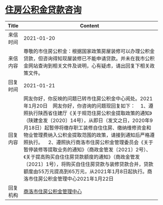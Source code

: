# <a href="http://www.shangluo.gov.cn/zmhd/ldxxxx.jsp?urltype=leadermail.LeaderMailContentUrl&wbtreeid=1112&leadermailid=6831">住房公积金贷款咨询</a>
| Title |                                                                                                                                                                      Content                                                                                                                                                                       |
|:-----:|----------------------------------------------------------------------------------------------------------------------------------------------------------------------------------------------------------------------------------------------------------------------------------------------------------------------------------------------------|
| 来信时间  | 2021-01-20                                                                                                                                                                                                                                                                                                                                         |
| 来信内容  | 尊敬的市住房公积金：根据国家政策房屋装修可以办理公积金贷款，但咨询得知现屋装修已不能申请贷款。并未在我市公积金网站查询到相关文件及说明，心有疑虑，请出回复下相关政策文件。                                                                                                                                                                                                                                                              |
| 回复时间  | 2021-01-21                                                                                                                                                                                                                                                                                                                                         |
| 回复内容  | 网友你好，你反映的问题已转市住房公积金中心阅处。2021年1月20日    网友你好，你咨询的问题现回复如下：    1、遵照执行陕西省住建厅《关于规范住房公积金提取政策的通知》（陕建金发〔2020〕14号），从即日（发文之日，2020年9月18日）起暂停将缴存职工装修自住住房、缴纳维修资金和物业管理费纳入公积金提取范围的政策，请接到通知后严格遵照执行。    2、遵照执行商洛市住房公积金管理委员会《关于暂停装修等提取业务的通知》（商政金管发〔2021〕2号）、《关于提高购买自住住房贷款额度的通知》（商政金管发〔2021〕1号），将购买自住住房贷款与装修贷款合并，贷款额度由55万元提高到65万元，从2021年1月8日起执行。商洛市住房公积金管理中心2021年1月22日 |
| 回复机构  | <a href="../../categories/agencies/商洛市住房公积金管理中心.md">商洛市住房公积金管理中心</a>                                                                                                                                                                                                                                                                               |
